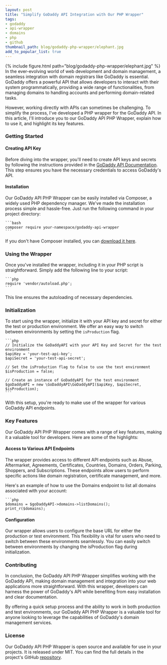 ```yaml
---
layout: post
title: "Simplify GoDaddy API Integration with Our PHP Wrapper"
tags:
- godaddy
- api-wrapper
- domains
- php
- github
thumbnail_path: blog/godaddy-php-wrapper/elephant.jpg
add_to_popular_list: true
---
```


{% include figure.html path="blog/godaddy-php-wrapper/elephant.jpg" %}
In the ever-evolving world of web development and domain management, a seamless integration with domain registrars like 
GoDaddy is essential. GoDaddy offers a powerful API that allows developers to interact with their system programmatically, 
providing a wide range of functionalities, from managing domains to handling accounts and performing domain-related tasks.

However, working directly with APIs can sometimes be challenging. To simplify the process, I've developed a PHP wrapper 
for the GoDaddy API. In this article, I'll introduce you to our GoDaddy API PHP Wrapper, explain how to use it, and highlight its key features.

### Getting Started

#### Creating API Key 

Before diving into the wrapper, you'll need to create API keys and secrets by following the instructions provided in the [GoDaddy API Documentation](https://developer.godaddy.com/doc). This step ensures you have the necessary credentials to access GoDaddy's API.

#### Installation

Our GoDaddy API PHP Wrapper can be easily installed via Composer, a widely used PHP dependency manager. We've made the installation process simple and hassle-free. Just run the following command in your project directory:

    ```bash
    composer require your-namespace/godaddy-api-wrapper
    ```
    
If you don't have Composer installed, you can [download it here](https://getcomposer.org/download/).

### Using the Wrapper 

Once you've installed the wrapper, including it in your PHP script is straightforward. Simply add the following line to your script:



    ```php
    require 'vendor/autoload.php';
    ```

This line ensures the autoloading of necessary dependencies.

### Initialization

To start using the wrapper, initialize it with your API key and secret for either the test or production environment. We offer an easy way to switch between environments by setting the `isProduction` flag. 

    ```php
    // Initialize the GoDaddyAPI with your API Key and Secret for the test environment
    $apiKey = 'your-test-api-key';
    $apiSecret = 'your-test-api-secret';
    
    // Set the isProduction flag to false to use the test environment
    $isProduction = false;
    
    // Create an instance of GoDaddyAPI for the test environment
    $goDaddyAPI = new \GoDaddyAPI\GoDaddyAPI($apiKey, $apiSecret, $isProduction);
    ```

With this setup, you're ready to make use of the wrapper for various GoDaddy API endpoints.

### Key Features

Our GoDaddy API PHP Wrapper comes with a range of key features, making it a valuable tool for developers. Here are some of the highlights:

#### Access to Various API Endpoints

The wrapper provides access to different API endpoints such as Abuse, Aftermarket, Agreements, Certificates, Countries, Domains, Orders, Parking, Shoppers, and Subscriptions. These endpoints allow users to perform specific actions like domain registration, certificate management, and more.

Here's an example of how to use the Domains endpoint to list all domains associated with your account:

    ```php
    $domains = $goDaddyAPI->domains->listDomains();
    print_r($domains);
    
#### Configuration

Our wrapper allows users to configure the base URL for either the production or test environment. This flexibility is vital for users who need to switch between these environments seamlessly. You can easily switch between environments by changing the isProduction flag during initialization.

### Contributing

In conclusion, the GoDaddy API PHP Wrapper simplifies working with the GoDaddy API, making domain management and integration into your web applications more straightforward. With this wrapper, developers can harness the power of GoDaddy's API while benefiting from easy installation and clear documentation.

By offering a quick setup process and the ability to work in both production and test environments, our GoDaddy API PHP Wrapper is a valuable tool for anyone looking to leverage the capabilities of GoDaddy's domain management services.

### License
Our GoDaddy API PHP Wrapper is open source and available for use in your projects. It is released under MIT. You can find the full details in the project's GitHub [repository](https://github.com/bigdevwhale/godaddy-api-wrapper).


